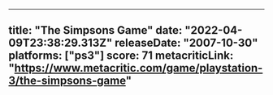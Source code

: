 
---
title: "The Simpsons Game"
date: "2022-04-09T23:38:29.313Z"
releaseDate: "2007-10-30"
platforms: ["ps3"]
score: 71
metacriticLink: "https://www.metacritic.com/game/playstation-3/the-simpsons-game"
---

